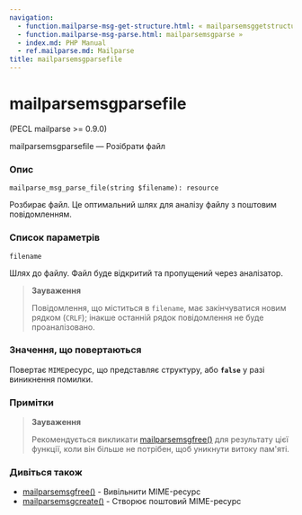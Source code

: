 ```yaml
---
navigation:
  - function.mailparse-msg-get-structure.html: « mailparsemsggetstructure
  - function.mailparse-msg-parse.html: mailparsemsgparse »
  - index.md: PHP Manual
  - ref.mailparse.md: Mailparse
title: mailparsemsgparsefile
---
```

# mailparsemsgparsefile

(PECL mailparse >= 0.9.0)

mailparsemsgparsefile — Розібрати файл

### Опис

```methodsynopsis
mailparse_msg_parse_file(string $filename): resource
```

Розбирає файл. Це оптимальний шлях для аналізу файлу з поштовим повідомленням.

### Список параметрів

`filename`

Шлях до файлу. Файл буде відкритий та пропущений через аналізатор.

> **Зауваження**
> 
> Повідомлення, що міститься в `filename`, має закінчуватися новим рядком (`CRLF`); інакше останній рядок повідомлення не буде проаналізовано.

### Значення, що повертаються

Повертає `MIME`ресурс, що представляє структуру, або **`false`** у разі виникнення помилки.

### Примітки

> **Зауваження**
> 
> Рекомендується викликати [mailparsemsgfree()](function.mailparse-msg-free.md) для результату цієї функції, коли він більше не потрібен, щоб уникнути витоку пам'яті.

### Дивіться також

-   [mailparsemsgfree()](function.mailparse-msg-free.md) - Вивільнити MIME-ресурс
-   [mailparsemsgcreate()](function.mailparse-msg-create.md) - Створює поштовий MIME-ресурс
